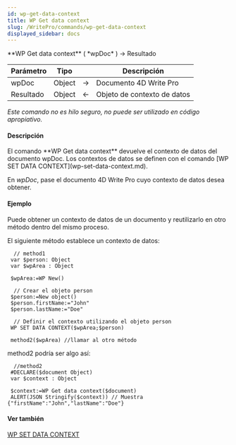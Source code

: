 ```yaml
---
id: wp-get-data-context
title: WP Get data context
slug: /WritePro/commands/wp-get-data-context
displayed_sidebar: docs
---
```


<!--REF #_command_.WP Get data context.Syntax-->**WP Get data context** ( *wpDoc* ) -> Resultado<!-- END REF-->
<!--REF #_command_.WP Get data context.Params-->
| Parámetro | Tipo |  | Descripción |
| --- | --- | --- | --- |
| wpDoc | Object | &#8594;  | Documento 4D Write Pro |
| Resultado | Object | &#8592; | Objeto de contexto de datos |

<!-- END REF-->

*Este comando no es hilo seguro, no puede ser utilizado en código apropiativo.*


#### Descripción 

<!--REF #_command_.WP Get data context.Summary-->El comando **WP Get data context** devuelve el contexto de datos del documento wpDoc.<!-- END REF--> Los contextos de datos se definen con el comando [WP SET DATA CONTEXT](wp-set-data-context.md).

En *wpDoc*, pase el documento 4D Write Pro cuyo contexto de datos desea obtener.

#### Ejemplo 

Puede obtener un contexto de datos de un documento y reutilizarlo en otro método dentro del mismo proceso.  
  
El siguiente método establece un contexto de datos: 

```4d
  // method1
 var $person: Object
 var $wpArea : Object
 
 $wpArea:=WP New()
 
  // Crear el objeto person
 $person:=New object()
 $person.firstName:="John"
 $person.lastName:="Doe"
 
  // Definir el contexto utilizando el objeto person
 WP SET DATA CONTEXT($wpArea;$person)
 
 method2($wpArea) //llamar al otro método
```

method2 podría ser algo así:

```4d
  //method2
 #DECLARE($document Object)
 var $context : Object
 
 $context:=WP Get data context($document)
 ALERT(JSON Stringify($context)) // Muestra {"firstName":"John","lastName":"Doe"}
```

#### Ver también 

  
[WP SET DATA CONTEXT](wp-set-data-context.md)  